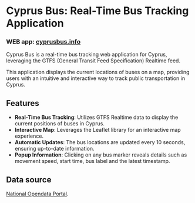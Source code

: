 # Cyprus Bus: Real-Time Bus Tracking Application

### WEB app: [cyprusbus.info](http://cyprusbus.info)

Cyprus Bus is a real-time bus tracking web application for Cyprus, leveraging the GTFS (General Transit Feed
Specification) Realtime feed.

This application displays the current locations of buses on a map, providing users with an intuitive and
interactive way to track public transportation in Cyprus.

## Features

- **Real-Time Bus Tracking**: Utilizes GTFS Realtime data to display the current positions of buses in Cyprus.
- **Interactive Map**: Leverages the Leaflet library for an interactive map experience.
- **Automatic Updates**: The bus locations are updated every 10 seconds, ensuring up-to-date information.
- **Popup Information**: Clicking on any bus marker reveals details such as movement speed, start time, bus label and
  the latest timestamp.

## Data source

[National Opendata Portal](https://www.data.gov.cy).
